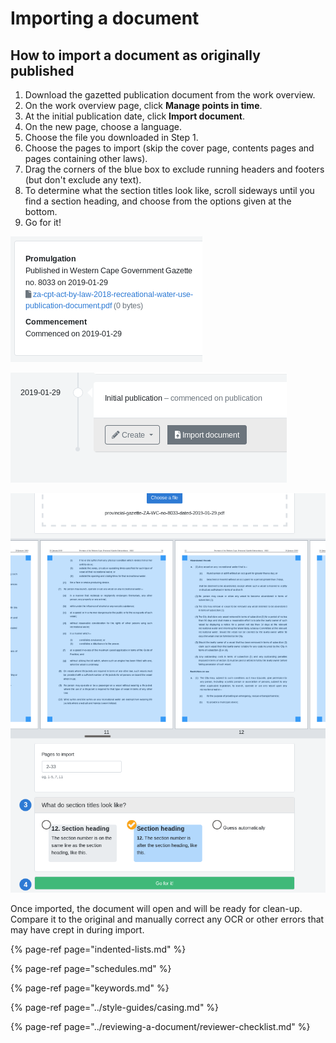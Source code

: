 # Importing a document

## How to import a document as originally published

1. Download the gazetted publication document from the work overview.
2. On the work overview page, click **Manage points in time**.
3. At the initial publication date, click **Import document**.
4. On the new page, choose a language.
5. Choose the file you downloaded in Step 1.
6. Choose the pages to import \(skip the cover page, contents pages and pages containing other laws\).
7. Drag the corners of the blue box to exclude running headers and footers \(but don't exclude any text\).
8. To determine what the section titles look like, scroll sideways until you find a section heading, and choose from the options given at the bottom.
9. Go for it!

![The gazetted publication document](../.gitbook/assets/image%20%286%29.png)

![The initial publication date](../.gitbook/assets/image%20%281%29.png)

![Excluding running heads, choosing the correct section heading style](../.gitbook/assets/image%20%2817%29.png)

Once imported, the document will open and will be ready for clean-up. Compare it to the original and manually correct any OCR or other errors that may have crept in during import.

{% page-ref page="indented-lists.md" %}

{% page-ref page="schedules.md" %}

{% page-ref page="keywords.md" %}

{% page-ref page="../style-guides/casing.md" %}

{% page-ref page="../reviewing-a-document/reviewer-checklist.md" %}



